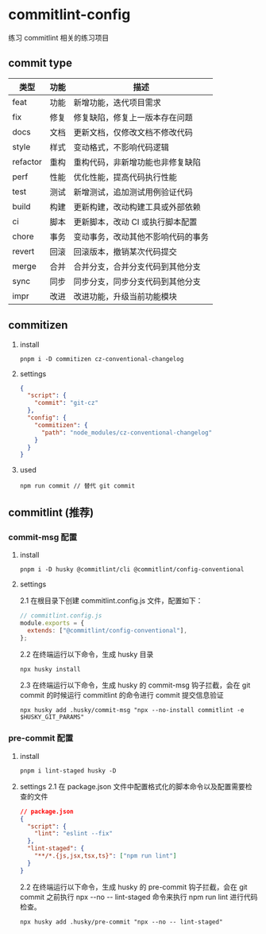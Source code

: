 # commitlint-config

练习 commitlint 相关的练习项目

## commit type

| 类型     | 功能 | 描述                               |
| -------- | ---- | ---------------------------------- |
| feat     | 功能 | 新增功能，迭代项目需求             |
| fix      | 修复 | 修复缺陷，修复上一版本存在问题     |
| docs     | 文档 | 更新文档，仅修改文档不修改代码     |
| style    | 样式 | 变动格式，不影响代码逻辑           |
| refactor | 重构 | 重构代码，非新增功能也非修复缺陷   |
| perf     | 性能 | 优化性能，提高代码执行性能         |
| test     | 测试 | 新增测试，追加测试用例验证代码     |
| build    | 构建 | 更新构建，改动构建工具或外部依赖   |
| ci       | 脚本 | 更新脚本，改动 CI 或执行脚本配置   |
| chore    | 事务 | 变动事务，改动其他不影响代码的事务 |
| revert   | 回滚 | 回滚版本，撤销某次代码提交         |
| merge    | 合并 | 合并分支，合并分支代码到其他分支   |
| sync     | 同步 | 同步分支，同步分支代码到其他分支   |
| impr     | 改进 | 改进功能，升级当前功能模块         |

## commitizen

1. install

   ```shell
   pnpm i -D commitizen cz-conventional-changelog
   ```

2. settings

   ```json
   {
     "script": {
       "commit": "git-cz"
     },
     "config": {
       "commitizen": {
         "path": "node_modules/cz-conventional-changelog"
       }
     }
   }
   ```

3. used

   ```shell
   npm run commit // 替代 git commit
   ```

## commitlint (推荐)

### commit-msg 配置

1. install

   ```shell
   pnpm i -D husky @commitlint/cli @commitlint/config-conventional
   ```

2. settings

   2.1 在根目录下创建 commitlint.config.js 文件，配置如下：

   ```js
   // commitlint.config.js
   module.exports = {
     extends: ["@commitlint/config-conventional"],
   };
   ```

   2.2
   在终端运行以下命令，生成 husky 目录

   ```shell
   npx husky install
   ```

   2.3 在终端运行以下命令，生成 husky 的 commit-msg 钩子拦截，会在 git commit 的时候运行 commitlint 的命令进行 commit 提交信息验证

   ```shell
   npx husky add .husky/commit-msg "npx --no-install commitlint -e $HUSKY_GIT_PARAMS"
   ```

### pre-commit 配置

1. install

   ```shell
   pnpm i lint-staged husky -D
   ```

2. settings
   2.1 在 package.json 文件中配置格式化的脚本命令以及配置需要检查的文件

   ```json
   // package.json
   {
     "script": {
       "lint": "eslint --fix"
     },
     "lint-staged": {
       "**/*.{js,jsx,tsx,ts}": ["npm run lint"]
     }
   }
   ```

   2.2 在终端运行以下命令，生成 husky 的 pre-commit 钩子拦截，会在 git commit 之前执行 npx --no -- lint-staged 命令来执行 npm run lint 进行代码检查。

   ```shell
   npx husky add .husky/pre-commit "npx --no -- lint-staged"
   ```
